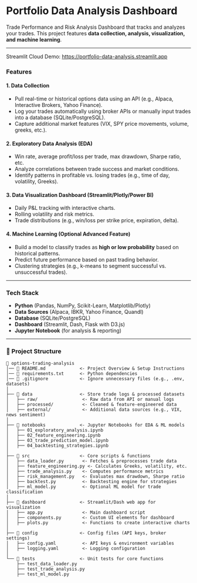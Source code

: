 # Portfolio Data Analysis Dashboard
Trade Performance and Risk Analysis Dashboard that tracks and analyzes your trades. 
This project features **data collection, analysis, visualization, and machine learning**.

---
Streamlit Cloud Demo: https://portfolio-data-analysis.streamlit.app

### **Features**  
#### 1. **Data Collection**  
   - Pull real-time or historical options data using an API (e.g., Alpaca, Interactive Brokers, Yahoo Finance).  
   - Log your trades automatically using broker APIs or manually input trades into a database (SQLite/PostgreSQL).  
   - Capture additional market features (VIX, SPY price movements, volume, greeks, etc.).  

#### 2. **Exploratory Data Analysis (EDA)**  
   - Win rate, average profit/loss per trade, max drawdown, Sharpe ratio, etc.  
   - Analyze correlations between trade success and market conditions.  
   - Identify patterns in profitable vs. losing trades (e.g., time of day, volatility, Greeks).  

#### 3. **Data Visualization Dashboard (Streamlit/Plotly/Power BI)**  
   - Daily P&L tracking with interactive charts.  
   - Rolling volatility and risk metrics.  
   - Trade distributions (e.g., win/loss per strike price, expiration, delta).  

#### 4. **Machine Learning (Optional Advanced Feature)**  
   - Build a model to classify trades as **high or low probability** based on historical patterns.  
   - Predict future performance based on past trading behavior.  
   - Clustering strategies (e.g., k-means to segment successful vs. unsuccessful trades).  

---
### **Tech Stack**  
- **Python** (Pandas, NumPy, Scikit-Learn, Matplotlib/Plotly)  
- **Data Sources** (Alpaca, IBKR, Yahoo Finance, Quandl)  
- **Database** (SQLite/PostgreSQL)  
- **Dashboard** (Streamlit, Dash, Flask with D3.js)  
- **Jupyter Notebook** (for analysis & reporting)
  
---

### **📂 Project Structure**
```
📂 options-trading-analysis
│── 📜 README.md             <- Project Overview & Setup Instructions
│── 📜 requirements.txt      <- Python dependencies
│── 📜 .gitignore            <- Ignore unnecessary files (e.g., .env, datasets)
│
├── 📂 data                  <- Store trade logs & processed datasets
│   ├── raw/                 <- Raw data from API or manual logs
│   ├── processed/           <- Cleaned & feature-engineered data
│   ├── external/            <- Additional data sources (e.g., VIX, news sentiment)
│
├── 📂 notebooks             <- Jupyter Notebooks for EDA & ML models
│   ├── 01_exploratory_analysis.ipynb
│   ├── 02_feature_engineering.ipynb
│   ├── 03_trade_prediction_model.ipynb
│   ├── 04_backtesting_strategies.ipynb
│
├── 📂 src                   <- Core scripts & functions
│   ├── data_loader.py       <- Fetches & preprocesses trade data
│   ├── feature_engineering.py <- Calculates Greeks, volatility, etc.
│   ├── trade_analysis.py    <- Computes performance metrics
│   ├── risk_management.py   <- Evaluates max drawdown, Sharpe ratio
│   ├── backtest.py          <- Backtesting engine for strategies
│   ├── ml_model.py          <- Optional ML model for trade classification
│
├── 📂 dashboard             <- Streamlit/Dash web app for visualization
│   ├── app.py               <- Main dashboard script
│   ├── components.py        <- Custom UI elements for dashboard
│   ├── plots.py             <- Functions to create interactive charts
│
├── 📂 config                <- Config files (API keys, broker settings)
│   ├── config.yaml          <- API keys & environment variables
│   ├── logging.yaml         <- Logging configuration
│
└── 📂 tests                 <- Unit tests for core functions
    ├── test_data_loader.py
    ├── test_trade_analysis.py
    ├── test_ml_model.py
```

